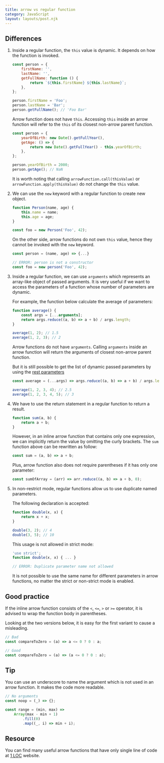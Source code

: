 ```yaml
---
title: arrow vs regular function
category: JavaScript
layout: layouts/post.njk
---
```


## Differences

1. Inside a regular function, the `this` value is dynamic. It depends on how the function is invoked.

    ```js
    const person = {
        firstName: '',
        lastName: '',
        getFullName: function () {
            return `${this.firstName} ${this.lastName}`;
        },
    };

    person.firstName = 'Foo';
    person.lastName = 'Bar';
    person.getFullName(); // 'Foo Bar'
    ```

    Arrow function does not have `this`. Accessing `this` inside an arrow function will refer to the `this` of its closest non-arrow parent function.

    ```js
    const person = {
        yearOfBirth: new Date().getFullYear(),
        getAge: () => {
            return new Date().getFullYear() - this.yearOfBirth;
        },
    };

    person.yearOfBirth = 2000;
    person.getAge(); // NaN
    ```

    It is worth noting that calling `arrowFunction.call(thisValue)` or `arrowFunction.apply(thisValue)` do not change the `this` value.

2. We can use the `new` keyword with a regular function to create new object.

    ```js
    function Person(name, age) {
        this.name = name;
        this.age = age;
    }

    const foo = new Person('Foo', 42);
    ```

    On the other side, arrow functions do not own `this` value, hence they cannot be invoked with the `new` keyword.

    ```js
    const person = (name, age) => {...}

    // ERROR: person is not a constructor
    const foo = new person('Foo', 42);
    ```

3. Inside a regular function, we can use `arguments` which represents an array-like object of passed arguments.
   It is very useful if we want to access the parameters of a function whose number of parameters are dynamic.

    For example, the function below calculate the average of parameters:

    ```js
    function average() {
        const args = [...arguments];
        return args.reduce((a, b) => a + b) / args.length;
    }

    average(1, 2); // 1.5
    average(1, 2, 3); // 2
    ```

    Arrow functions do not have `arguments`. Calling `arguments` inside an arrow function will return the arguments of closest non-arrow parent function.

    But it is still possible to get the list of dynamic passed parameters by using the [rest parameters](https://developer.mozilla.org/en-US/docs/Web/JavaScript/Reference/Functions/rest_parameters)

    ```js
    const average = (...args) => args.reduce((a, b) => a + b) / args.length;

    average(1, 2, 3, 4); // 2.5
    average(1, 2, 3, 4, 5); // 3
    ```

4. We have to use the return statement in a regular function to return a result.

    ```js
    function sum(a, b) {
        return a + b;
    }
    ```

    However, in an inline arrow function that contains only one expression, we can implicitly return the value by omitting the curly brackets.
    The `sum` function above can be rewritten as follow:

    ```js
    const sum = (a, b) => a + b;
    ```

    Plus, arrow function also does not require parentheses if it has only one parameter:

    ```js
    const sumOfArray = (arr) => arr.reduce((a, b) => a + b, 0);
    ```

5. In non-restrict mode, regular functions allow us to use duplicate named parameters.

    The following declaration is accepted:

    ```js
    function double(x, x) {
        return x + x;
    }

    double(3, 2); // 4
    double(3, 5); // 10
    ```

    This usage is not allowed in strict mode:

    ```js
    'use strict';
    function double(x, x) { ... }

    // ERROR: Duplicate parameter name not allowed
    ```

    It is not possible to use the same name for different parameters in arrow functions, no matter the strict or non-strict mode is enabled.

## Good practice

If the inline arrow function consists of the `<`, `<=`, `>` or `>=` operator, it is advised to wrap the function body in parentheses.

Looking at the two versions below, it is easy for the first variant to cause a misleading.

```js
// Bad
const compareToZero = (a) => a <= 0 ? 0 : a;

// Good
const compareToZero = (a) => (a <= 0 ? 0 : a);
```

## Tip

You can use an underscore to name the argument which is not used in an arrow function. It makes the code more readable.

```js
// No arguments
const noop = (_) => {};

const range = (min, max) =>
    Array(max - min + 1)
        .fill(0)
        .map((_, i) => min + i);
```

## Resource

You can find many useful arrow functions that have only single line of code at [1 LOC](https://1loc.dev) website.
